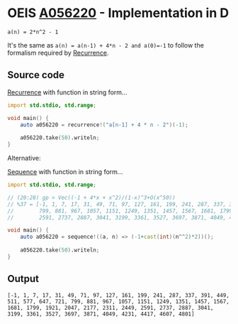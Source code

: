 # OEIS [A056220](https://oeis.org/A056220) - Implementation in D

`a(n) = 2*n^2 - 1`

It's the same as  `a(n) = a(n-1) + 4*n - 2 and a(0)=-1` to follow the formalism required by [Recurrence](https://dlang.org/library/std/range/recurrence.html).

## Source code

[Recurrence](https://dlang.org/library/std/range/recurrence.html) with function in string form...

```d
import std.stdio, std.range;

void main() {
    auto a056220 = recurrence!("a[n-1] + 4 * n - 2")(-1);
    
    a056220.take(50).writeln;
}
```
Alternative:

[Sequence](https://dlang.org/library/std/range/sequence.html) with function in string form...

```d
import std.stdio, std.range;

// (20:28) gp > Vec((-1 + 4*x + x^2)/(1-x)^3+O(x^50))
// %37 = [-1, 1, 7, 17, 31, 49, 71, 97, 127, 161, 199, 241, 287, 337, 391, 449, 511, 577, 647, 721,
//        799, 881, 967, 1057, 1151, 1249, 1351, 1457, 1567, 1681, 1799, 1921, 2047, 2177, 2311, 2449,
//        2591, 2737, 2887, 3041, 3199, 3361, 3527, 3697, 3871, 4049, 4231, 4417, 4607, 4801]

void main() {
    auto a056220 = sequence!((a, n) => (-1+cast(int)(n^^2)*2))();
    
    a056220.take(50).writeln;
}
```
## Output

```text
[-1, 1, 7, 17, 31, 49, 71, 97, 127, 161, 199, 241, 287, 337, 391, 449, 511, 577, 647, 721, 799, 881, 967, 1057, 1151, 1249, 1351, 1457, 1567, 1681, 1799, 1921, 2047, 2177, 2311, 2449, 2591, 2737, 2887, 3041, 3199, 3361, 3527, 3697, 3871, 4049, 4231, 4417, 4607, 4801]
```
